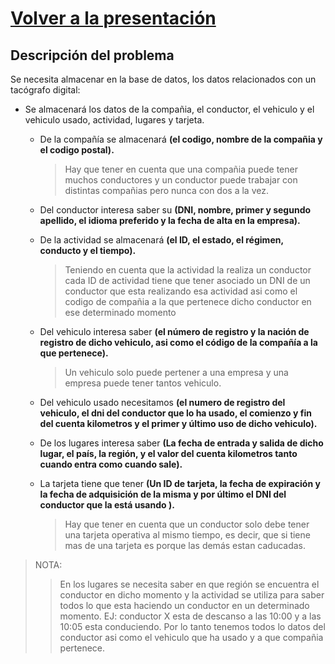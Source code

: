 # [Volver a la presentación](https://gitpitch.com/Chirili/Proyecto_PreFeria#/2/1)

## Descripción del problema

Se necesita almacenar en la base de datos, los datos relacionados con un tacógrafo digital:

- Se almacenará los datos de la compañia, el conductor, el vehiculo y el vehiculo usado, actividad, lugares y tarjeta.

    - De la compañía se almacenará **(el codigo, nombre de la compañia y el codigo postal).**

        > Hay que tener en cuenta que una compañia puede tener muchos conductores y un conductor puede trabajar con distintas compañias pero nunca con dos a la vez.

    - Del conductor interesa saber su **(DNI, nombre, primer y segundo apellido, el idioma preferido y la fecha de alta en la empresa).**

    - De la actividad se almacenará  **(el ID, el estado, el régimen, conducto y el tiempo).**
    
        > Teniendo en cuenta que la actividad la realiza un conductor cada ID de actividad tiene que tener asociado un DNI de un conductor que esta realizando esa actividad asi como el codigo de compañia a la que pertenece dicho conductor en ese determinado momento

    - Del vehiculo interesa saber **(el número de registro y la nación de registro de dicho vehiculo, asi como el código de la compañía a la que pertenece).**

        > Un vehiculo solo puede pertener a una empresa y una empresa puede tener tantos vehiculo.

    - Del vehiculo usado necesitamos **(el numero de registro del vehiculo, el dni del conductor que lo ha usado, el comienzo y fin del cuenta kilometros y el primer y último uso de dicho vehiculo).**

    - De los lugares interesa saber **(La fecha de entrada y salida de dicho lugar, el país, la región, y el valor del cuenta kilometros tanto cuando entra como cuando sale).**

    - La tarjeta tiene que tener **(Un ID de tarjeta, la fecha de expiración y la fecha de adquisición de la misma y por último el DNI del conductor que la está usando ).**
        > Hay que tener en cuenta que un conductor solo debe tener una tarjeta operativa al mismo tiempo, es decir, que si tiene mas de una tarjeta es porque las demás estan caducadas.

> NOTA:
 >> En los lugares se necesita saber en que región se encuentra el conductor en dicho momento y la actividad se utiliza para saber todos lo que esta haciendo un conductor en un determinado momento. EJ: conductor X esta de descanso a las 10:00 y a las 10:05 esta conduciendo. Por lo tanto tenemos todos lo datos del conductor asi como el vehiculo que ha usado y a que compañia pertenece.
    